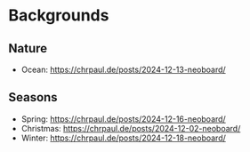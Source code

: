 # Backgrounds

## Nature
* Ocean: https://chrpaul.de/posts/2024-12-13-neoboard/

## Seasons
* Spring: https://chrpaul.de/posts/2024-12-16-neoboard/
* Christmas: https://chrpaul.de/posts/2024-12-02-neoboard/
* Winter: https://chrpaul.de/posts/2024-12-18-neoboard/
